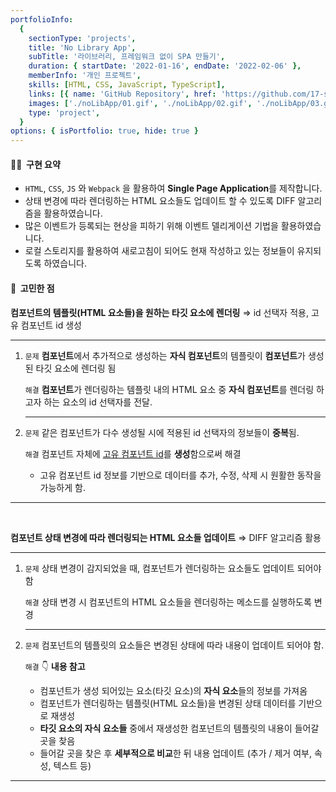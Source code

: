 ```yaml
---
portfolioInfo:
  {
    sectionType: 'projects',
    title: 'No Library App',
    subTitle: '라이브러리, 프레임워크 없이 SPA 만들기',
    duration: { startDate: '2022-01-16', endDate: '2022-02-06' },
    memberInfo: '개인 프로젝트',
    skills: [HTML, CSS, JavaScript, TypeScript],
    links: [{ name: 'GitHub Repository', href: 'https://github.com/17-sss/no-lib-App' }],
    images: ['./noLibApp/01.gif', './noLibApp/02.gif', './noLibApp/03.gif', './noLibApp/04.gif', './noLibApp/05.gif'],
    type: 'project',
  }
options: { isPortfolio: true, hide: true }
---
```


<h4 class="bg--gray text--bold"> 🧚🏻&nbsp;&nbsp;구현 요약</h4>

- `HTML`, `CSS`, `JS` 와 `Webpack` 을 활용하여 **Single Page Application**를 제작합니다.
- 상태 변경에 따라 렌더링하는 HTML 요소들도 업데이트 할 수 있도록 DIFF 알고리즘을 활용하였습니다.
- 많은 이벤트가 등록되는 현상을 피하기 위해 이벤트 델리게이션 기법을 활용하였습니다.
- 로컬 스토리지를 활용하여 새로고침이 되어도 현재 작성하고 있는 정보들이 유지되도록 하였습니다.

<h4 class="bg--gray text--bold">🤔&nbsp;&nbsp;고민한 점</h4>

<p>
  <strong>컴포넌트의 템플릿(HTML 요소들)을 원하는 타깃 요소에 렌더링</strong>
  <span>⇒</span>
  <span class="text--italic text--bold text--gray">id 선택자 적용, 고유 컴포넌트 id 생성</span>
</p>
<hr class="thin" />
<ol>
  <li>
    <p>
      <code class="language--text text--brown text--bold">문제</code>
      <span
        ><strong>컴포넌트</strong>에서 추가적으로 생성하는 <strong class="text--brown">자식 컴포넌트</strong>의 템플릿이
        <strong>컴포넌트</strong>가 생성된 타깃 요소에 렌더링 됨</span
      >
    </p>
    <p>
      <code class="language--text text--purple text--bold">해결</code>
      <span
        ><strong>컴포넌트</strong>가 렌더링하는 템플릿 내의 HTML 요소 중
        <strong class="text--brown">자식 컴포넌트</strong>를 렌더링 하고자 하는 요소의 id 선택자를 전달.</span
      >
    </p>
    <hr class="thin" />
  </li>
  <li>
    <p>
      <code class="language--text text--brown text--bold">문제</code>
      <span>같은 컴포넌트가 다수 생성될 시에 적용된 id 선택자의 정보들이 <strong>중복</strong>됨.</span>
    </p>
    <p>
      <code class="language--text text--purple text--bold">해결</code>
      <span>컴포넌트 자체에 <u>고유 컴포넌트 id</u>를 <strong>생성</strong>함으로써 해결</span>
    </p>
    <ul class="pl--24 alpha">
      <li>
        <span>고유 컴포넌트 id 정보를 기반으로 데이터를 추가, 수정, 삭제 시 원활한 동작을 가능하게 함.</span>
      </li>
    </ul>
  </li>
</ol>

<hr class="thin" />
<br/>

<p>
  <strong>컴포넌트 상태 변경에 따라 렌더링되는 HTML 요소들 업데이트</strong>
  <span>⇒</span>
  <span class="text--italic text--bold text--gray">DIFF 알고리즘 활용</span>
</p>
<hr class="thin" />
<ol>
  <li>
    <p>
      <code class="language--text text--brown text--bold">문제</code>
      <span>상태 변경이 감지되었을 때, 컴포넌트가 렌더링하는 요소들도 업데이트 되어야 함</span>
    </p>
    <p>
      <code class="language--text text--purple text--bold">해결</code>
      <span>상태 변경 시 컴포넌트의 HTML 요소들을 렌더링하는 메소드를 실행하도록 변경</span>
    </p>
    <hr class="thin" />
  </li>
  <li>
    <p>
      <code class="language--text text--brown text--bold">문제</code>
      <span>컴포넌트의 템플릿의 요소들은 변경된 상태에 따라 내용이 업데이트 되어야 함.</span>
    </p>
    <p>
      <code class="language--text text--purple text--bold">해결</code>
      <span class="bg--green text--italic">👇 <strong>내용 참고</strong></span>
    </p>
    <ul class="pl--24 alpha">
      <li>
        <span>컴포넌트가 생성 되어있는 요소(타깃 요소)의 <strong>자식 요소</strong>들의 정보를 가져옴</span>
      </li>
      <li>
        <span>컴포넌트가 렌더링하는 템플릿(HTML 요소들)을 변경된 상태 데이터를 기반으로 재생성 </span>
      </li>
      <li>
        <span><strong>타깃 요소의 자식 요소들</strong> 중에서 재생성한 컴포넌트의 템플릿의 내용이 들어갈 곳을 찾음</span>
      </li>
      <li>
        <span>들어갈 곳을 찾은 후 <strong>세부적으로 비교</strong>한 뒤 내용 업데이트 (추가 / 제거 여부, 속성, 텍스트 등)</span>
      </li>
    </ul>
  </li>
</ol>

<hr class="thin" />
